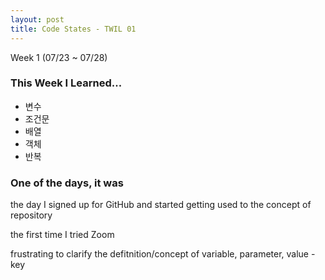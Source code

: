 ```yaml
---
layout: post
title: Code States - TWIL 01
---
```


Week 1 (07/23 ~ 07/28)
### This Week I Learned...

- 변수
- 조건문
- 배열
- 객체
- 반복

### One of the days, it was
the day I signed up for GitHub and started getting used to the concept of repository

the first time I tried Zoom

frustrating to clarify the defitnition/concept of variable, parameter, value - key
